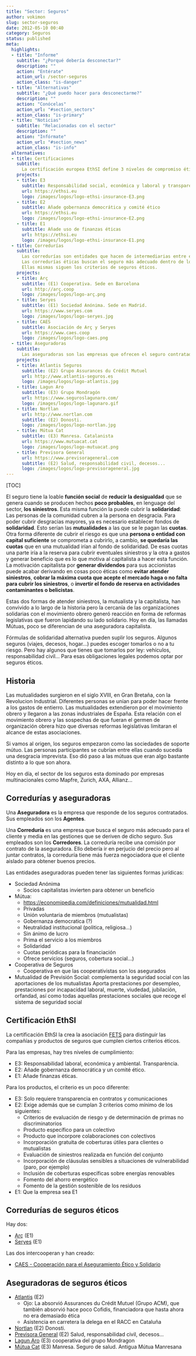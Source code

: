 ```yaml
---
title: "Sector: Seguros"
author: vokimon
slug: sector-seguros
date: 2012-05-10 00:40
category: Seguros
status: published
meta:
  highlights:
  - title: "Informe"
    subtitle: "¿Porqué debería desconectar?"
    description: ""
    action: "Entérate"
    action_url: /sector-seguros
    action_class: "is-danger"
  - title: "Alternativas"
    subtitle: "¿Qué puedo hacer para desconectarme?"
    description: ""
    action: "Conócelas"
    action_url: "#section_sectors"
    action_class: "is-primary"
  - title: "Noticias"
    subtitle: "Relacionadas con el sector"
    description: ""
    action: "Infórmate"
    action_url: "#section_news"
    action_class: "is-info"
  alternatives:
  - title: Certificaciones
    subtitle:
      La certificación europea EthSI define 3 niveles de compromiso ético en los seguros.
    projects:
    - title: E3
      subtitle: Responsabilidad social, económica y laboral y transparencia.
      url: https://ethsi.eu
      logo: /images/logos/logo-ethsi-insurance-E3.png
    - title: E2
      subtitle: Añade gobernanza democrática y comité ético
      url: https://ethsi.eu
      logo: /images/logos/logo-ethsi-insurance-E2.png
    - title: E1
      subtitle: Añade uso de finanzas éticas
      url: https://ethsi.eu
      logo: /images/logos/logo-ethsi-insurance-E1.png
  - title: Corredurías
    subtitle:
      Las corredurías son entidades que hacen de intermediarias entre el asegurado y la compañía.
      Las corredurías éticas buscan el seguro más adecuado dentro de los seguros éticos.
      Ellas mismas siguen los criterios de seguros éticos.
    projects:
    - title: Arç
      subtitle: (E1) Cooperativa. Sede en Barcelona
      url: http://arç.coop
      logo: /images/logos/logo-arç.png
    - title: Seryes
      subtitle: (E1) Sociedad Anónima. Sede en Madrid.
      url: https://www.seryes.com
      logo: /images/logos/logo-seryes.jpg
    - title: CAES
      subtitle: Asociación de Arç y Seryes
      url: https://www.caes.coop
      logo: /images/logos/logo-caes.png
  - title: Aseguradoras
    subtitle:
      Las aseguradoras son las empresas que ofrecen el seguro contratado
    projects:
    - title: Atlantis Seguros
      subtitle: (E2) Grupo Assurances du Crédit Mutuel
      url: http://www.atlantis-seguros.es
      logo: /images/logos/logo-atlantis.jpg
    - title: Lagun Aro
      subtitle: (E3) Grupo Mondragón
      url: https://www.seguroslagunaro.com/
      logo: /images/logos/logo-lagunaro.gif
    - title: Nortlan
      url: http://www.nortlan.com
      subtitle: (E2) Donosti.
      logo: /images/logos/logo-nortlan.jpg
    - title: Mútua Cat
      subtitle: (E3) Manresa. Catalanista
      url: https://www.mutuacat.cat
      logo: /images/logos/logo-mutuacat.png
    - title: Previsora General
      url: https://www.previsorageneral.com
      subtitle: (E2) Salud, responsabilidad civil, decesos...
      logo: /images/logos/logo-previsorageneral.jpg
---
```


[TOC]

El seguro tiene la loable **función social** de **reducir la desigualdad**
que se genera cuando se producen hechos **poco probables**,
en lenguage del sector, **los siniestros**.
Esta misma función la puede cubrir la **solidaridad**:
Las personas de la comunidad cubren a la persona en desgracia.
Para poder cubrir desgracias mayores,
ya es necesario establecer fondos de **solidaridad**.
Esto serían las **mutualidades** a las que se le pagan las **cuotas**.
Otra forma diferente de cubrir el riesgo es que una **persona o entidad con capital suficiente**
se comprometa a cubrirlo, a cambio, **se quedaría las cuotas** que en una mutualidad irían al fondo de solidaridad.
De esas cuotas una parte iría a la reserva para cubrir eventuales siniestros
y la otra a gastos y generar beneficio que es lo que motiva al capitalista a hacer esta función.
La motivación capitalista por **generar dividendos** para sus accionistas
puede acabar derivando en cosas poco éticas como
**evitar atender siniestros**,
**cobrar la máxima cuota que acepte el mercado haga o no falta para cubrir los siniestros**,
o **invertir el fondo de reserva en actividades contaminantes o belicistas**.

Estas dos formas de atender siniestros, la mutualista y la capitalista,
han convivido a lo largo de la historia
pero la cercanía de las organizaciones solidarias con el movimiento obrero
generó reacción en forma de reformas legislativas que fueron lapidando su lado solidario.
Hoy en día, las llamadas Mútuas, poco se diferencian de una aseguradora capitalista.

Fórmulas de solidaridad alternativa pueden suplir los seguros.
Algunos seguros (viajes, decesos, hogar...) puedes escoger tomarlos o no a tu riesgo.
Pero hay algunos que tienes que tomarlos por ley: vehículos, responsabilidad civil...
Para esas obligaciones legales podemos optar por seguros éticos.

## Historia

Las mutualidades surgieron en el siglo XVIII, en Gran Bretaña,
con la Revolucion Industrial.
Diferentes personas se unían para poder hacer frente a los gastos de entierro.
Las mutualidades extendieron por el movimiento obrero
y llegaron a las zonas industriales de España.
Esta relación con el movimiento obrero y las sospechas de que fueran el germen de organización obrera
hizo que diversas reformas legislativas limitaran el alcance de estas asociaciones.

Si vamos al origen, los seguros empezaron como las sociedades de soporte mútuo.
Las personas participantes se cubrían entre ellas cuando sucedía una desgracia imprevista.
Eso dió paso a las mútuas que eran algo bastante distinto a lo que son ahora.

Hoy en día, el sector de los seguros esta dominado por empresas multinacionales como
Mapfre, Zurich, AXA, Allianz...




## Corredurías y aseguradoras

Una **Aseguradora** es la empresa que responde de los seguros contratados.
Sus empleados son los **Agentes**.

Una **Correduría** es una empresa que busca el seguro más adecuado para el cliente
y media en las gestiones que se deriven de dicho seguro.
Sus empleados son los **Corredores**.
La correduría recibe una comisión por contrato de la aseguradora.
Ello debería ir en perjucio del precio pero
al juntar contratos, la correduría tiene más fuerza negociadora
que el cliente aislado para obtener buenos precios.

Las entidades aseguradoras pueden tener las siguientes formas jurídicas:

- Sociedad Anónima
	- Socios capitalistas invierten para obtener un beneficio
- Mútua: 
	- https://economipedia.com/definiciones/mutualidad.html
	- Privadas
	- Unión voluntaria de miembros (mutualistas)
	- Gobernanza democratica (?)
	- Neutralidad institucional (politica, religiosa...)
	- Sin ánimo de lucro
	- Prima el servicio a los miembros
	- Solidaridad
	- Cuotas periódicas para la financiación
	- Ofrece servicios (seguros, cobertura social...)
- Cooperativa de Seguros
	- Cooperativa en que las cooperativistas son los asegurados
- Mutualidad de Previsión Social: complementa la seguridad social con las aportaciones de los mutualistas
	 Aporta prestaciones por desempleo, prestaciones por incapacidad laboral, muerte, viudedad, jubilación, orfandad, así como todas aquellas prestaciones sociales que recoge el sistema de seguridad social





## Certificación EthSI

La certificación EthSI la crea la asociación [FETS](https://fets.org/)
para distinguir las compañías y productos de seguros que cumplen ciertos criterios éticos.

Para las empresas, hay tres niveles de cumplimiento:

- E3: Responsabilidad laboral, económica y ambiental. Transparència.
- E2: Añade gobernanza democrática y un comité ético.
- E1: Añade finanzas éticas.

Para los productos, el criterio es un poco diferente:

- E3: Solo requiere transparencia en contratos y comunicaciones
- E2: Exige además que se cumplan 3 criterios como mínimo de los siguientes:
	- Criterios de evaluación de riesgo y de determinación de primas no discriminatorios
	- Producto específico para un colectivo
	- Producto que incorpore colaboraciones con colectivos
	- Incorporación gratuita de coberturas útiles para clientes o mutualistas
	- Evaluación de siniestros realizada en función del conjunto
	- Incorporación de cláusulas sensibles a situaciones de vulnerabilidad (paro, por ejemplo)
	- Inclusión de coberturas específicas sobre energías renovables
	- Fomento del ahorro energético
	- Fomento de la gestión sostenible de los residuos
- E1: Que la empresa sea E1

## Corredurías de seguros éticos

Hay dos:

- [Arç](http://www.arccoop.coop) (E1)
- [Seryes](https://www.seryes.com) (E1)

Las dos intercooperan y han creado:

- [CAES - Cooperación para el Aseguramiento Ético y Solidario](https://caes.coop)

## Aseguradoras de seguros éticos

- [Atlantis](http://www.atlantis-seguros.es) (E2)
	- Ojo: La absorvió Assurances du Crédit Mutuel (Grupo ACM), que también absorvió hace poco Cofidis, financiadora que hasta ahora no era demasiado ética
	- Asistencia en carretera la delega en el RACC en Cataluña
- [Nortlan](http://www.nortlan.com/) (E2) Donosti.
- [Previsora General](https://www.previsorageneral.com) (E2) Salud, responsabilidad civil, decesos...
- [Lagun Aro](https://www.seguroslagunaro.com/) (E3) cooperativa del grupo Mondragon
- [Mútua Cat](https://www.mutuacat.cat) (E3) Manresa. Seguro de salud. Antigua Mútua Manresana







 
